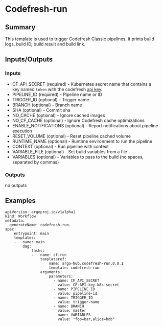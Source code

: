 # Codefresh-run

## Summary
This template is used to trigger Codefresh Classic pipelines, it prints build logs, build ID, build result and build link.

## Inputs/Outputs

### Inputs
* CF_API_SECRET (required) - Kubernetes secret name that contains a key named `token` with the codefresh [api key](https://codefresh.io/docs/docs/integrations/codefresh-api/#authentication-instructions).
* PIPELINE_ID (required) - Pipeline name or ID
* TRIGGER_ID (optional) - Trigger name
* BRANCH (optional) - Branch name
* SHA (optional) - Commit sha
* NO_CACHE (optional) - Ignore cached images
* NO_CF_CACHE (optional) - Ignore Codefresh cache optimizations
* ENABLE_NOTIFICATIONS (optional) - Report notifications about pipeline execution
* RESET_VOLUME (optional) - Reset pipeline cached volume
* RUNTIME_NAME (optional) - Runtime environment to run the pipeline
* CONTEXT (optional) - Run pipeline with context
* VARIABLE_FILE (optional) - Set build variables from a file
* VARIABLES (optional) - Variables to pass to the build (no spaces, separated by commas)

### Outputs
no outputs

## Examples


```
apiVersion: argoproj.io/v1alpha1
kind: Workflow
metadata:
  generateName: codefresh-run-
spec:
    entrypoint: main
    templates:
    -   name: main
        dag:
            tasks:
            -   name: cf-run
                templateref:
                    name: argo-hub.codefresh-run.0.0.1
                    template: codefresh-run
                arguments:
                    parameters:
                      - name: CF_API_SECRET
                        value: CF-API-key-k8s-secret
                      - name: PIPELINE_ID
                        value: pipeline-id
                      - name: TRIGGER_ID     
                        value: trigger-name
                      - name: BRANCH        
                        value: master
                      - name: VARIABLES      
                        value: "foo=bar,alice=bob"
```
